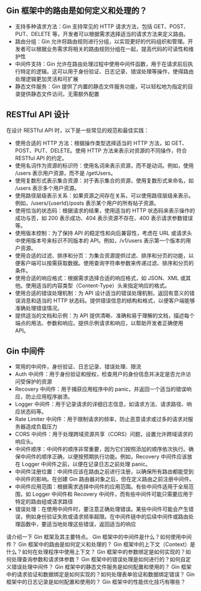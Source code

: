 
## Gin 框架中的路由是如何定义和处理的？
- 支持多种请求方法：Gin 支持常见的 HTTP 请求方法，包括 GET、POST、PUT、DELETE 等，开发者可以根据需求选择适当的请求方法来定义路由。
- 路由分组：Gin 允许将路由规则进行分组，以实现更好的代码组织和管理。开发者可以根据业务需求将相关的路由规则分组在一起，提高代码的可读性和维护性
- 中间件支持：Gin 允许在路由处理过程中使用中间件函数，用于在请求前后执行特定的逻辑。这可以用于身份验证、日志记录、错误处理等操作，使得路由处理逻辑更加灵活和可扩展
- 静态文件服务：Gin 提供了内置的静态文件服务功能，可以轻松地为指定的目录提供静态文件访问，无需额外配置

## RESTful API 设计
在设计 RESTful API 时，以下是一些常见的规范和最佳实践：
- 使用合适的 HTTP 方法：根据操作类型选择适当的 HTTP 方法，如 GET、POST、PUT、DELETE。使用 HTTP 方法来表示对资源的不同操作，符合 RESTful API 的约定。
- 使用名词作为资源的标识符：使用名词来表示资源，而不是动词。例如，使用 /users 表示用户资源，而不是 /getUsers。
- 使用复数形式表示集合资源：对于表示集合的资源，使用复数形式来命名，如 /users 表示多个用户资源。
- 使用路径层级表示关系：如果资源之间存在关系，可以使用路径层级来表示。例如，/users/{userId}/posts 表示某个用户的所有帖子资源。
- 使用恰当的状态码：根据请求的结果，使用适当的 HTTP 状态码来表示操作的成功与否，如 200 表示成功、404 表示资源不存在、400 表示请求参数错误等。
- 使用版本控制：为了保持 API 的稳定性和向后兼容性，考虑在 URL 或请求头中使用版本号来标识不同版本的 API。例如，/v1/users 表示第一个版本的用户资源。
- 使用合适的过滤、排序和分页：为集合资源提供过滤、排序和分页的功能，以便客户端可以按需获取数据。使用查询字符串参数来传递过滤、排序和分页的条件。
- 使用合适的响应格式：根据需求选择合适的响应格式，如 JSON、XML 或其他。使用适当的内容类型（Content-Type）头来指定响应的格式。
- 使用合适的错误处理机制：为 API 设计适当的错误处理机制，返回有意义的错误消息和适当的 HTTP 状态码。提供错误信息的结构和格式，以便客户端能够准确处理错误情况。
- 提供适当的文档和示例：为 API 提供清晰、准确和易于理解的文档，描述每个端点的用法、参数和响应。提供示例请求和响应，以帮助开发者正确使用 API。

## Gin 中间件
- 常用的中间件，身份验证、日志记录、错误处理、限流
- Auth 中间件：用于身份验证和授权，检查用户的身份信息并决定是否允许访问受保护的资源
- Recovery 中间件：用于捕获应用程序中的 panic，并返回一个适当的错误响应，防止应用程序崩溃。
- Logger 中间件：用于记录请求的详细日志信息，如请求方法、请求路径、响应状态码等。
- Rate Limiter 中间件：用于限制请求的频率，防止恶意请求或过多的请求对服务器造成负载压力
- CORS 中间件：用于处理跨域资源共享（CORS）问题，设置允许跨域请求的响应头。
- 中间件顺序：中间件的顺序非常重要，因为它们按照添加的顺序依次执行。确保中间件的顺序正确，以便按预期执行功能。例如，Recovery 中间件应该放在 Logger 中间件之前，以便在记录日志之前处理 panic。
- 中间件注册位置：中间件应该在路由之前进行注册，以确保所有路由都能受到中间件的影响。在创建 Gin 路由器对象之后，但在定义路由之前注册中间件。
- 中间件应用范围：根据需求选择中间件的应用范围。有些中间件适用于全局范围，如 Logger 中间件和 Recovery 中间件，而有些中间件可能只需要应用于特定的路由组或请求路径
- 错误处理：在使用中间件时，要注意正确处理错误。某些中间件可能会产生错误，例如身份验证失败或请求频率超限。在中间件链中的后续中间件或路由处理函数中，要适当地处理这些错误，返回适当的响应


请介绍一下 Gin 框架及其主要特点。
Gin 框架中的中间件是什么？如何使用中间件？
Gin 框架中的路由是如何定义和处理的？
Gin 框架中的上下文（Context）是什么？如何在处理程序中使用上下文？
Gin 框架中的参数绑定是如何实现的？如何处理查询参数和请求体参数？
Gin 框架中的错误处理是如何进行的？如何自定义错误处理中间件？
Gin 框架中的静态文件服务是如何配置和使用的？
Gin 框架中的请求验证和数据绑定是如何实现的？如何处理表单验证和数据绑定错误？
Gin 框架中的日志记录是如何配置和使用的？
Gin 框架中的性能优化技巧有哪些？
